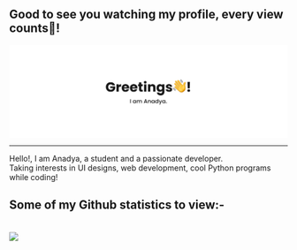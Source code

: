 <h2>Good to see you watching my profile, every view counts🎉!</h2>

<img align="center" src="https://github.com/AnadyaNair/AnadyaNair/blob/main/GITHUB%20anadya%20nair%20cover%20picture.png?raw=true">

<hr>

Hello!, I am Anadya, a student and a passionate developer. <br> Taking interests in UI designs, web development, cool Python programs while coding!

## Some of my Github statistics to view:-

<br>

<!-- <p align="center"> -->
<img align="center" src = "https://github-readme-stats.vercel.app/api?username=AnadyaNair&show_icons=true&theme=dark">
<!-- </p> -->

<!--
**AnadyaNair/AnadyaNair** is a ✨ _special_ ✨ repository because its `README.md` (this file) appears on your GitHub profile.
*/
